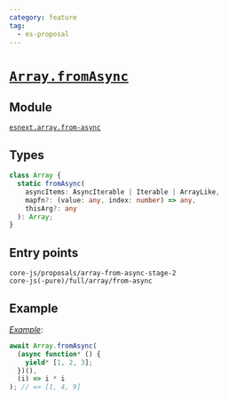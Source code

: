 ```yaml
---
category: feature
tag:
  - es-proposal
---
```


# [`Array.fromAsync`](https://github.com/tc39/proposal-array-from-async)

## Module

[`esnext.array.from-async`](https://github.com/zloirock/core-js/blob/master/packages/core-js/modules/esnext.array.from-async.js)

## Types

```ts
class Array {
  static fromAsync(
    asyncItems: AsyncIterable | Iterable | ArrayLike,
    mapfn?: (value: any, index: number) => any,
    thisArg?: any
  ): Array;
}
```

## Entry points

```
core-js/proposals/array-from-async-stage-2
core-js(-pure)/full/array/from-async
```

## Example

[_Example_](https://goo.gl/Jt7SsD):

```js
await Array.fromAsync(
  (async function* () {
    yield* [1, 2, 3];
  })(),
  (i) => i * i
); // => [1, 4, 9]
```
